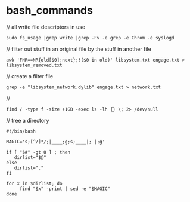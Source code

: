 # bash_commands


// all write file descriptors in use
```
sudo fs_usage |grep write |grep -Fv -e grep -e Chrom -e syslogd
```

// filter out stuff in an original file by the stuff in another file
```
awk 'FNR==NR{old[$0];next};!($0 in old)' libsystem.txt engage.txt > libsystem_removed.txt
```

// create a filter file
```
grep -e "libsystem_network.dylib" engage.txt > network.txt
```

//
```
find / -type f -size +1GB -exec ls -lh {} \; 2> /dev/null
```

// tree a directory
```
#!/bin/bash

MAGIC='s;[^/]*/;|____;g;s;____|; |;g'

if [ "$#" -gt 0 ] ; then
   dirlist="$@"
else
   dirlist="."
fi

for x in $dirlist; do
     find "$x" -print | sed -e "$MAGIC"
done
```
